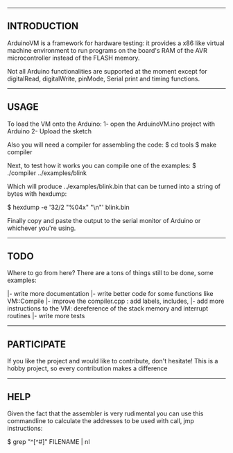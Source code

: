 
----------------
  INTRODUCTION
----------------

ArduinoVM is a framework for hardware testing: it provides a
x86 like virtual machine environment to run programs on the board's RAM
of the AVR microcontroller instead of the FLASH memory.

Not all Arduino functionalities are supported at the moment except
for digitalRead, digitalWrite, pinMode, Serial print and timing functions.

---------
  USAGE
---------

To load the VM onto the Arduino:
  1- open the ArduinoVM.ino project with Arduino
  2- Upload the sketch

Also you will need a compiler for assembling the code: 
  $ cd tools
  $ make compiler

Next, to test how it works you can compile one of the examples:
  $ ./compiler ../examples/blink

Which will produce ../examples/blink.bin that can be
turned into a string of bytes with hexdump:

  $ hexdump -e '32/2 "%04x" "\n"' blink.bin

Finally copy and paste the output to the serial monitor
of Arduino or whichever you're using.

--------
  TODO
--------
Where to go from here? There are a tons of things still to be done,
some examples:

|- write more documentation
|- write better code for some functions like VM::Compile
|- improve the compiler.cpp : add labels, includes,
|- add more instructions to the VM: dereference of the stack memory and interrupt routines
|- write more tests


-------------
 PARTICIPATE
-------------
If you like the project and would like to contribute, don't hesitate! This is
a hobby project, so every contribution makes a difference

------
 HELP 
------
Given the fact that the assembler is very rudimental you can use this 
commandline to calculate the addresses to be used with call, jmp instructions:

  $ grep "^[^#]" FILENAME | nl




